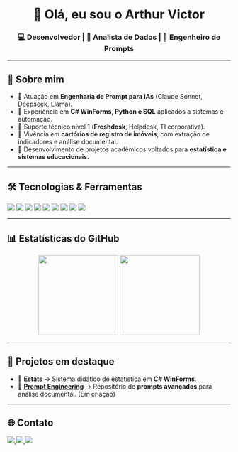 <!-- Título com saudação -->
<h1 align="center">👋 Olá, eu sou o Arthur Victor</h1>

<!-- Subtítulo -->
<h3 align="center">💻 Desenvolvedor | 🎯 Analista de Dados | 🤖 Engenheiro de Prompts</h3>

---

## 🚀 Sobre mim
- 🔹 Atuação em **Engenharia de Prompt para IAs** (Claude Sonnet, Deepseek, Llama).  
- 🔹 Experiência em **C# WinForms, Python e SQL** aplicados a sistemas e automação.  
- 🔹 Suporte técnico nível 1 (**Freshdesk**, Helpdesk, TI corporativa).  
- 🔹 Vivência em **cartórios de registro de imóveis**, com extração de indicadores e análise documental.  
- 🔹 Desenvolvimento de projetos acadêmicos voltados para **estatística e sistemas educacionais**.  

---

## 🛠️ Tecnologias & Ferramentas
<p align="left">
  <!-- Linguagens -->
  <img src="https://img.shields.io/badge/C%23-239120?style=for-the-badge&logo=c-sharp&logoColor=white"/>
  <img src="https://img.shields.io/badge/Python-3776AB?style=for-the-badge&logo=python&logoColor=white"/>
  <img src="https://img.shields.io/badge/SQL-336791?style=for-the-badge&logo=postgresql&logoColor=white"/>
  
  <!-- IAs -->
  <img src="https://img.shields.io/badge/Claude-111111?style=for-the-badge&logo=anthropic&logoColor=white"/>
  <img src="https://img.shields.io/badge/Deepseek-222222?style=for-the-badge&logo=openai&logoColor=white"/>
  <img src="https://img.shields.io/badge/Llama-0080FF?style=for-the-badge&logo=meta&logoColor=white"/>

  <!-- Outras -->
  <img src="https://img.shields.io/badge/Freshdesk-008060?style=for-the-badge&logo=freshworks&logoColor=white"/>
  <img src="https://img.shields.io/badge/GitHub-181717?style=for-the-badge&logo=github&logoColor=white"/>
  <img src="https://img.shields.io/badge/Windows-0078D6?style=for-the-badge&logo=windows&logoColor=white"/>
</p>

---

## 📊 Estatísticas do GitHub
<p align="center">
  <img src="https://github-readme-stats.vercel.app/api?username=SEU_USUARIO&show_icons=true&theme=tokyonight" height="180em"/>
  <img src="https://github-readme-stats.vercel.app/api/top-langs/?username=SEU_USUARIO&layout=compact&theme=tokyonight" height="180em"/>
</p>

---

## 📂 Projetos em destaque
- 📘 **[Estats](#)** → Sistema didático de estatística em **C# WinForms**.  
- 🤖 **[Prompt Engineering](#)** → Repositório de **prompts avançados** para análise documental. (Em criação)

---

## 🌐 Contato
<p align="left">
  <a href="mailto:arthurvictor3434@gmail.com">
    <img src="https://img.shields.io/badge/Email-D14836?style=for-the-badge&logo=gmail&logoColor=white"/>
  </a>
  <a href="https://www.linkedin.com/in/arthur-victor-/" target="_blank">
    <img src="https://img.shields.io/badge/LinkedIn-0077B5?style=for-the-badge&logo=linkedin&logoColor=white"/>
  </a>
  <a href="https://github.com/Arkmedess" target="_blank">
    <img src="https://img.shields.io/badge/GitHub-181717?style=for-the-badge&logo=github&logoColor=white"/>
  </a>
</p>
